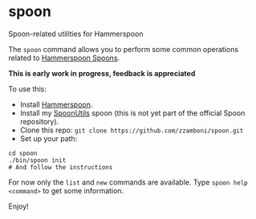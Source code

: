 # spoon

Spoon-related utilities for Hammerspoon

The `spoon` command allows you to perform some common operations related to [Hammerspoon Spoons](http://www.hammerspoon.org/Spoons/index.html).

**This is early work in progress, feedback is appreciated**

To use this:
- Install [Hammerspoon](http://www.hammerspoon.org/).
- Install my [SpoonUtils](https://github.com/zzamboni/Spoons/blob/SpoonUtils/Spoons/SpoonUtils.spoon.zip) spoon (this is not yet part of the official Spoon repository).
- Clone this repo: `git clone https://github.com/zzamboni/spoon.git`
- Set up your path:
```
cd spoon
./bin/spoon init
# And follow the instructions
```

For now only the `list` and `new` commands are available. Type `spoon help <command>` to get some information.

Enjoy!
